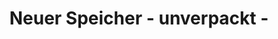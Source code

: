 ---
title: "Neuer Speicher - unverpackt -"
url: /lueneburg/neuer-speicher-unverpackt/
shop: Supermarkt
---